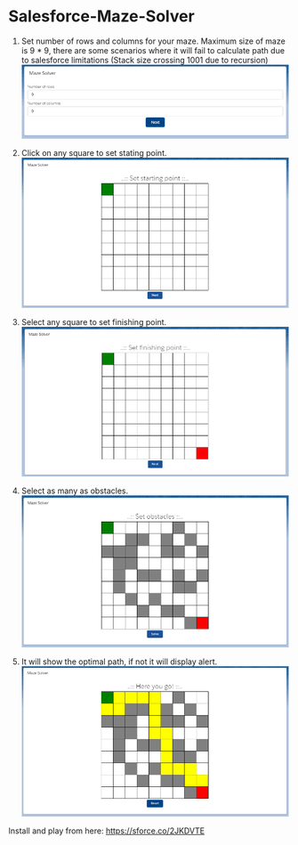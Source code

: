# Salesforce-Maze-Solver

1. Set number of rows and columns for your maze. Maximum size of maze is 9 * 9, there are some scenarios where it will fail to calculate path due to salesforce limitations (Stack size crossing 1001 due to recursion)
![step 1](images/1.PNG?raw=true "Step 1")

2. Click on any square to set stating point.
![step 2](images/2.PNG?raw=true "Step 2")

3. Select any square to set finishing point.
![step 3](images/3.PNG?raw=true "Step 3")

4. Select as many as obstacles.
![step 4](images/4.PNG?raw=true "Step 4")

5. It will show the optimal path, if not it will display alert.
![step 5](images/5.PNG?raw=true "Step 5")

Install and play from here: https://sforce.co/2JKDVTE
